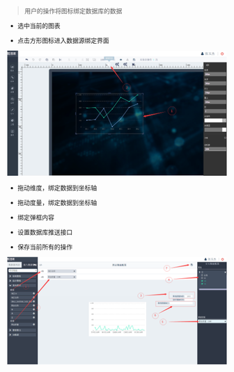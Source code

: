 > 用户的操作将图标绑定数据库的数据

* 选中当前的图表

* 点击方形图标进入数据源绑定界面


![](/assets/chart_02.png)

* 拖动维度，绑定数据到坐标轴

* 拖动度量，绑定数据到坐标轴

* 绑定弹框内容

* 设置数据库推送接口

* 保存当前所有的操作


![](/assets/chart_03.png)



